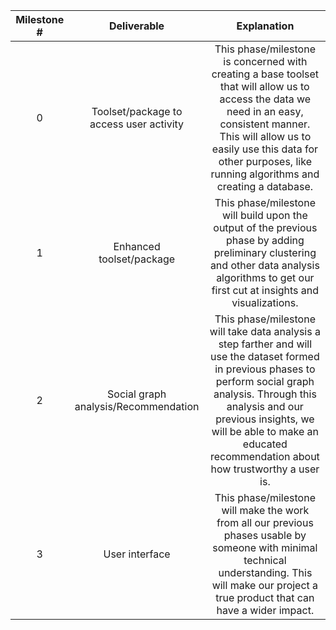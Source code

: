 **Milestone #**|**Deliverable**|**Explanation**
:-----:|:-----:|:-----:
0|Toolset/package to access user activity|This phase/milestone is concerned with creating a base toolset that will allow us to access the data we need in an easy, consistent manner. This will allow us to easily use this data for other purposes, like running algorithms and creating a database.
1|Enhanced toolset/package|This phase/milestone will build upon the output of the previous phase by adding preliminary clustering and other data analysis algorithms to get our first cut at insights and visualizations.
2|Social graph analysis/Recommendation|This phase/milestone will take data analysis a step farther and will use the dataset formed in previous phases to perform social graph analysis. Through this analysis and our previous insights, we will be able to make an educated recommendation about how trustworthy a user is.
3|User interface|This phase/milestone will make the work from all our previous phases usable by someone with minimal technical understanding. This will make our project a true product that can have a wider impact.